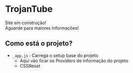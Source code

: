 # TrojanTube

Site em construção!<br>
Aguarde para maiores informações!

## Como está o projeto?
 - `_app.js` : Carrega o setup base do projeto
    - Aqui vão ficar os Providers de informação do projeto
    - CSSReset